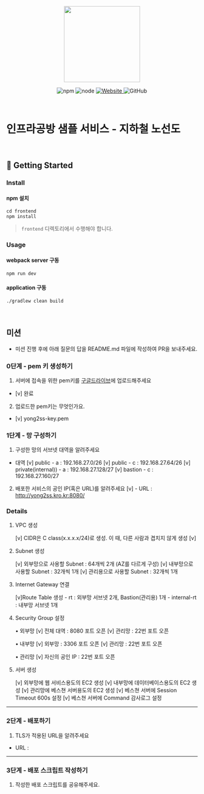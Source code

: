 <p align="center">
    <img width="200px;" src="https://raw.githubusercontent.com/woowacourse/atdd-subway-admin-frontend/master/images/main_logo.png"/>
</p>
<p align="center">
  <img alt="npm" src="https://img.shields.io/badge/npm-%3E%3D%205.5.0-blue">
  <img alt="node" src="https://img.shields.io/badge/node-%3E%3D%209.3.0-blue">
  <a href="https://edu.nextstep.camp/c/R89PYi5H" alt="nextstep atdd">
    <img alt="Website" src="https://img.shields.io/website?url=https%3A%2F%2Fedu.nextstep.camp%2Fc%2FR89PYi5H">
  </a>
  <img alt="GitHub" src="https://img.shields.io/github/license/next-step/atdd-subway-service">
</p>

<br>

# 인프라공방 샘플 서비스 - 지하철 노선도

<br>

## 🚀 Getting Started

### Install
#### npm 설치
```
cd frontend
npm install
```
> `frontend` 디렉토리에서 수행해야 합니다.

### Usage
#### webpack server 구동
```
npm run dev
```
#### application 구동
```
./gradlew clean build
```
<br>

## 미션

* 미션 진행 후에 아래 질문의 답을 README.md 파일에 작성하여 PR을 보내주세요.

### 0단계 - pem 키 생성하기

1. 서버에 접속을 위한 pem키를 [구글드라이브](https://drive.google.com/drive/folders/1dZiCUwNeH1LMglp8dyTqqsL1b2yBnzd1?usp=sharing)에 업로드해주세요
* [v] 완료
2. 업로드한 pem키는 무엇인가요.
* [v] yong2ss-key.pem

### 1단계 - 망 구성하기
1. 구성한 망의 서브넷 대역을 알려주세요
- 대역
 [v] public - a : 192.168.27.0/26
 [v] public - c : 192.168.27.64/26
 [v] private(internal)) - a : 192.168.27.128/27
 [v] bastion - c : 192.168.27.160/27

2. 배포한 서비스의 공인 IP(혹은 URL)를 알려주세요
 [v] - URL : http://yong2ss.kro.kr:8080/


### Details
1) VPC 생성 

	[v] CIDR은 C class(x.x.x.x/24)로 생성. 이 때, 다른 사람과 겹치지 않게 생성 [v]

2) Subnet 생성

	[v] 외부망으로 사용할 Subnet : 64개씩 2개 (AZ를 다르게 구성)
	[v] 내부망으로 사용할 Subnet : 32개씩 1개
	[v] 관리용으로 사용할 Subnet : 32개씩 1개
	
3) Internet Gateway 연결

    [v]Route Table 생성
        - rt : 외부망 서브넷 2개, Bastion(관리용) 1개
        - internal-rt : 내부망 서브넷 1개

4) Security Group 설정

	• 외부망
		[v] 전체 대역 : 8080 포트 오픈
		[v] 관리망 : 22번 포트 오픈
		
	• 내부망
		[v] 외부망 : 3306 포트 오픈
		[v] 관리망 : 22번 포트 오픈
		
	• 관리망
        [v] 자신의 공인 IP : 22번 포트 오픈

5) 서버 생성

	[v] 외부망에 웹 서비스용도의 EC2 생성
	[v] 내부망에 데이터베이스용도의 EC2 생성
	[v] 관리망에 베스쳔 서버용도의 EC2 생성
	[v] 베스쳔 서버에 Session Timeout 600s 설정
	[v] 베스쳔 서버에 Command 감사로그 설정

---

### 2단계 - 배포하기
1. TLS가 적용된 URL을 알려주세요

- URL : 

---

### 3단계 - 배포 스크립트 작성하기

1. 작성한 배포 스크립트를 공유해주세요.


